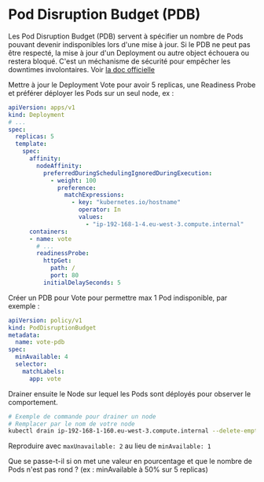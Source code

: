 # Pod Disruption Budget (PDB)

Les Pod Disruption Budget (PDB) servent à spécifier un nombre de Pods pouvant devenir indisponibles lors d'une mise à jour. Si le PDB ne peut pas être respecté, la mise à jour d'un Deployment ou autre object échouera ou restera bloqué. C'est un méchanisme de sécurité pour empêcher les downtimes involontaires. Voir [la doc officielle](https://kubernetes.io/docs/tasks/run-application/configure-pdb/)

Mettre à jour le Deployment Vote pour avoir 5 replicas, une Readiness Probe et préférer déployer les Pods sur un seul node, ex :

```yml
apiVersion: apps/v1
kind: Deployment
# ...
spec:
  replicas: 5
  template:
    spec:
      affinity:
        nodeAffinity:
          preferredDuringSchedulingIgnoredDuringExecution:
            - weight: 100
              preference:
                matchExpressions:
                  - key: "kubernetes.io/hostname"
                    operator: In
                    values:
                      - "ip-192-168-1-4.eu-west-3.compute.internal"
      containers:
      - name: vote
        # ...
        readinessProbe:
          httpGet:
            path: /
            port: 80
          initialDelaySeconds: 5
```

Créer un PDB pour Vote pour permettre max 1 Pod indisponible, par exemple :

```yml
apiVersion: policy/v1
kind: PodDisruptionBudget
metadata:
  name: vote-pdb
spec:
  minAvailable: 4
  selector:
    matchLabels:
      app: vote
```

Drainer ensuite le Node sur lequel les Pods sont déployés pour observer le comportement.

```sh
# Exemple de commande pour drainer un node
# Remplacer par le nom de votre node
kubectl drain ip-192-168-1-160.eu-west-3.compute.internal --delete-emptydir-data=true --ignore-daemonsets=true
```

Reproduire avec `maxUnavailable: 2` au lieu de `minAvailable: 1`

Que se passe-t-il si on met une valeur en pourcentage et que le nombre de Pods n'est pas rond ? (ex : minAvailable à 50% sur 5 replicas)
